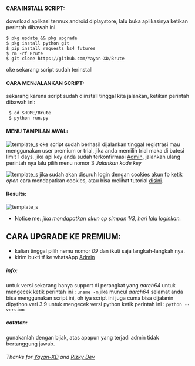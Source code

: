 
#### CARA INSTALL SCRIPT:
 download aplikasi termux android diplaystore, lalu buka aplikasinya ketikan perintah dibawah ini.
 ```
 $ pkg update && pkg upgrade
 $ pkg install python git
 $ pip install requests bs4 futures
 $ rm -rf Brute
 $ git clone https://github.com/Yayan-XD/Brute
 ```
 oke sekarang script sudah terinstall
#### CARA MENJALANKAN SCRIPT:
 sekarang karena script sudah diinstall tinggal kita jalankan, ketikan perintah dibawah ini:
 ```
  $ cd $HOME/Brute
  $ python run.py
 ```
#### MENU TAMPILAN AWAL:
![template_s](https://github.com/Yayan-XD/Brute/blob/master/__pycache__/IMG_20210703_070319.jpg)
 oke script sudah berhasil dijalankan tinggal registrasi mau menggunakan user premium or trial, jika anda memilih trial maka di batesi limit 1 days.
 jika api key anda sudah terkonfirmasi [Admin](https://wa.me/6285603036683), jalankan ulang perintah nya lalu pilih menu nomor 3 *Jalankan kode key*

![template_s](https://github.com/Yayan-XD/Brute/blob/master/__pycache__/IMG_20210703_074349.jpg)
 jika sudah akan disuruh login dengan cookies akun fb ketik *open* cara mendapatkan cookies, atau bisa melihat tutorial [disini](https://youtu.be/DF7bUCn0GFY).

#### Results:
![template_s](https://github.com/Yayan-XD/Brute/blob/master/__pycache__/pict.jpg)
* Notice me: *jika mendapatkan akun cp simpan 1/3, hari lalu loginkan.*

## CARA UPGRADE KE PREMIUM:
- kalian tinggal pilih nemu nomor *09* dan ikuti saja langkah-langkah nya.
- kirim bukti tf ke whatsApp [Admin](https://wa.me/6285603036683)


##### info:
 untuk versi sekarang hanya support di perangkat yang *aarch64* untuk mengecek
 ketik perintah ini : ```uname -m``` jika muncul *aarch64* selamat anda bisa menggunakan script ini,
 oh iya script ini juga cuma bisa dijalanin dipython veri 3.9 untuk mengecek versi python
 ketik perintah ini : ```python --version```

##### catatan:
 gunakanlah dengan bijak, atas apapun yang terjadi admin tidak bertanggung jawab.

###### Thanks for [Yayan-XD](https://github.com/Yayan-XD) and [Rizky Dev](https://github.com/hekelpro)

